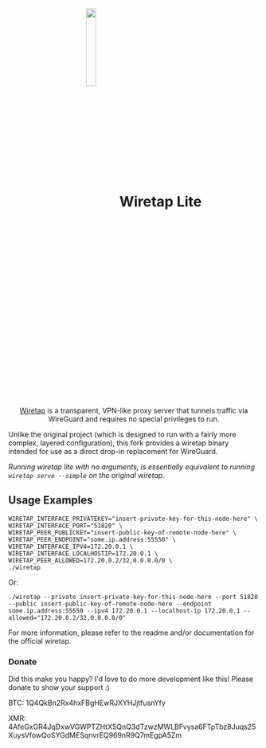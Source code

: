 <div align="center">

# <img align="center" src="media/wiretap_logo.png" width="20%"> Wiretap Lite

[Wiretap](https://github.com/sandialabs/wiretap) is a transparent, VPN-like proxy server that tunnels traffic via WireGuard and requires no special privileges to run.
</div>

Unlike the original project (which is designed to run with a fairly more complex, layered configuration), this fork provides a wiretap binary intended for use as a direct drop-in replacement for WireGuard.

_Running wiretap lite with no arguments, is essentially equivalent to running `wiretap serve --simple` on the original wiretap._

## Usage Examples

```
WIRETAP_INTERFACE_PRIVATEKEY="insert-private-key-for-this-node-here" \
WIRETAP_INTERFACE_PORT="51820" \
WIRETAP_PEER_PUBLICKEY="insert-public-key-of-remote-node-here" \
WIRETAP_PEER_ENDPOINT="some.ip.address:55550" \
WIRETAP_INTERFACE_IPV4=172.20.0.1 \
WIRETAP_INTERFACE_LOCALHOSTIP=172.20.0.1 \
WIRETAP_PEER_ALLOWED=172.20.0.2/32,0.0.0.0/0 \
./wiretap
```

Or:

`./wiretap --private insert-private-key-for-this-node-here --port 51820 --public insert-public-key-of-remote-node-here --endpoint some.ip.address:55550 --ipv4 172.20.0.1 --localhost-ip 172.20.0.1 --allowed="172.20.0.2/32,0.0.0.0/0"`

For more information, please refer to the readme and/or documentation for the official wiretap.

### Donate
Did this make you happy? I'd love to do more development like this! Please donate to show your support :)

BTC: 1Q4QkBn2Rx4hxFBgHEwRJXYHJjtfusnYfy

XMR: 4AfeGxGR4JqDxwVGWPTZHtX5QnQ3dTzwzMWLBFvysa6FTpTbz8Juqs25XuysVfowQoSYGdMESqnvrEQ969nR9Q7mEgpA5Zm
